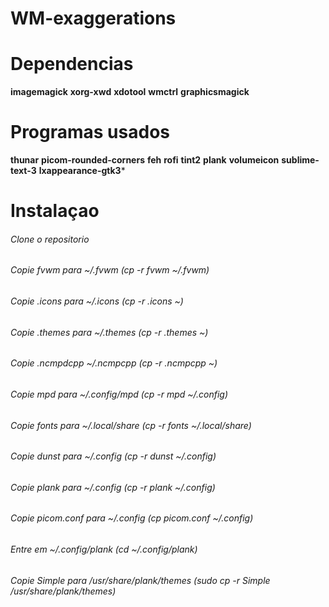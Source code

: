 # WM-exaggerations

# Dependencias

**imagemagick**
**xorg-xwd**
**xdotool**
**wmctrl**
**graphicsmagick**

# Programas usados

**thunar**
**picom-rounded-corners**
**feh**
**rofi**
**tint2**
**plank**
**volumeicon**
**sublime-text-3**
**lxappearance-gtk3***

# Instalaçao

###### Clone o repositorio
###### Copie fvwm para ~/.fvwm (cp -r fvwm ~/.fvwm)
###### Copie .icons para ~/.icons (cp -r .icons ~)
###### Copie .themes para ~/.themes (cp -r .themes ~)
###### Copie .ncmpdcpp ~/.ncmpcpp (cp -r .ncmpcpp ~)
###### Copie mpd para ~/.config/mpd (cp -r mpd ~/.config)
###### Copie fonts para ~/.local/share (cp -r fonts ~/.local/share)
###### Copie dunst para ~/.config (cp -r dunst ~/.config)
###### Copie plank para ~/.config (cp -r plank ~/.config)
###### Copie picom.conf para ~/.config (cp picom.conf ~/.config)
###### Entre em ~/.config/plank (cd  ~/.config/plank)
###### Copie Simple para /usr/share/plank/themes (sudo cp -r Simple /usr/share/plank/themes)